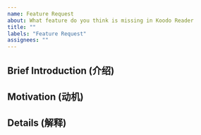 ```yaml
---
name: Feature Request
about: What feature do you think is missing in Koodo Reader
title: ""
labels: "Feature Request"
assignees: ""
---
```


<!--
  This is issue template for feature request, please fill out your answer in the blank space.

  这是一个报告bug的模板，请在尖括号的外面回答以下问题
-->

## Brief Introduction (介绍)

<!--
  Introduction about this feature

  对这个新功能的一段描述
-->

## Motivation (动机)

<!--
  Why do you think it's necessary for Koodo Reader to have this feature?

  为什么你希望在 Koodo Reader 中使用这个功能？
-->

## Details (解释)

<!--
  Details about this feature, please ignore this part, if this is small feature.

  详细描述这个新功能，如果这是一个小功能，你可以忽略这部分。
-->
